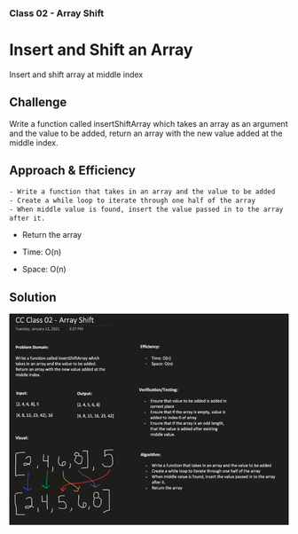 ### Class 02 - Array Shift

# Insert and Shift an Array
Insert and shift array at middle index

## Challenge
Write a function called insertShiftArray which takes an array as an argument and the value to be added, return an array with the new value added at the middle index.

## Approach & Efficiency
	- Write a function that takes in an array and the value to be added
	- Create a while loop to iterate through one half of the array
	- When middle value is found, insert the value passed in to the array after it.
  - Return the array

  - Time: O(n)
  - Space: O(n)

## Solution
![Array Shift Whiteboard](assets/arrayShift.png)
